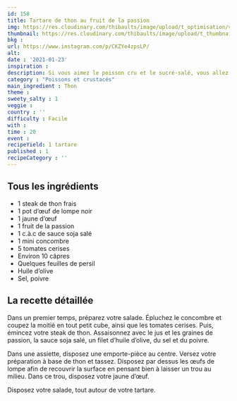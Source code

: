 ```yaml
---
id: 158
title: Tartare de thon au fruit de la passion
img: https://res.cloudinary.com/thibaults/image/upload/t_optimisation/v1611425076/Recipes/20210123_tartare_thon_passion.jpg
thumbnail: https://res.cloudinary.com/thibaults/image/upload/t_thumbnail_josie/v1611425076/Recipes/20210123_tartare_thon_passion.jpg
bkg : 
url: https://www.instagram.com/p/CKZYe4zpsLP/
alt: 
date : '2021-01-23'
inspiration : 
description: Si vous aimez le poisson cru et le sucré-salé, vous allez adorer cette recette de tartare de thon avec du fruit de la passion.
category : "Poissons et crustacés"
main_ingredient : Thon
theme : 
sweety_salty : 1
veggie : 
country : ''
difficulty : Facile
with : 
time : 20
event :
recipeYield: 1 tartare
published : 1
recipeCategory : ''
---
```


## Tous les ingrédients
 - 1 steak de thon frais 
 - 1 pot d’œuf de lompe noir 
 - 1 jaune d’œuf 
 - 1 fruit de la passion 
 - 1 c.à.c de sauce soja salé 
 - 1 mini concombre 
 - 5 tomates cerises 
 - Environ 10 câpres 
 - Quelques feuilles de persil 
 - Huile d’olive 
 - Sel, poivre 

## La recette détaillée
Dans un premier temps, préparez votre salade. Épluchez le concombre et coupez la moitié en tout petit cube, ainsi que les tomates cerises. Puis, émincez votre steak de thon. Assaisonnez avec le jus et les graines de passion, la sauce soja salé, un filet d’huile d’olive, du sel et du poivre. 

Dans une assiette, disposez une emporte-pièce au centre. Versez votre préparation à base de thon et tassez. Disposez par dessus les œufs de lompe afin de recouvrir la surface en pensant bien à laisser un trou au milieu. Dans ce trou, disposez votre jaune d’œuf. 

Disposez votre salade, tout autour de votre tartare.